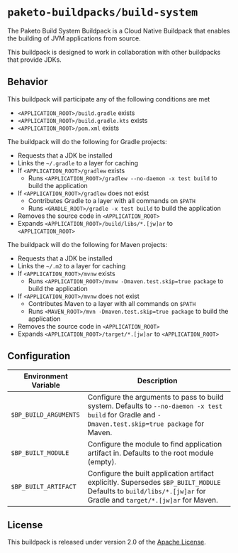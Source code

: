 # `paketo-buildpacks/build-system`
The Paketo Build System Buildpack is a Cloud Native Buildpack that enables the building of JVM applications from source.

This buildpack is designed to work in collaboration with other buildpacks that provide JDKs.

## Behavior
This buildpack will participate any of the following conditions are met

* `<APPLICATION_ROOT>/build.gradle` exists
* `<APPLICATION_ROOT>/build.gradle.kts` exists
* `<APPLICATION_ROOT>/pom.xml` exists

The buildpack will do the following for Gradle projects:

* Requests that a JDK be installed
* Links the `~/.gradle` to a layer for caching
* If `<APPLICATION_ROOT>/gradlew` exists
  * Runs `<APPLICATION_ROOT>/gradlew --no-daemon -x test build` to build the application
* If `<APPLICATION_ROOT>/gradlew` does not exist
  * Contributes Gradle to a layer with all commands on `$PATH`
  * Runs `<GRADLE_ROOT>/gradle -x test build` to build the application
* Removes the source code in `<APPLICATION_ROOT>`
* Expands `<APPLICATION_ROOT>/build/libs/*.[jw]ar` to `<APPLICATION_ROOT>`

The buildpack will do the following for Maven projects:

* Requests that a JDK be installed
* Links the `~/.m2` to a layer for caching
* If `<APPLICATION_ROOT>/mvnw` exists
  * Runs `<APPLICATION_ROOT>/mvnw -Dmaven.test.skip=true package` to build the application
* If `<APPLICATION_ROOT>/mvnw` does not exist
  * Contributes Maven to a layer with all commands on `$PATH`
  * Runs `<MAVEN_ROOT>/mvn -Dmaven.test.skip=true package` to build the application
* Removes the source code in `<APPLICATION_ROOT>`
* Expands `<APPLICATION_ROOT>/target/*.[jw]ar` to `<APPLICATION_ROOT>`

## Configuration
| Environment Variable | Description
| -------------------- | -----------
| `$BP_BUILD_ARGUMENTS` | Configure the arguments to pass to build system.  Defaults to `--no-daemon -x test build` for Gradle and `-Dmaven.test.skip=true package` for Maven.
| `$BP_BUILT_MODULE` | Configure the module to find application artifact in.  Defaults to the root module (empty).
| `$BP_BUILT_ARTIFACT` | Configure the built application artifact explicitly.  Supersedes `$BP_BUILT_MODULE`  Defaults to `build/libs/*.[jw]ar` for Gradle and `target/*.[jw]ar` for Maven.

## License
This buildpack is released under version 2.0 of the [Apache License][a].

[a]: http://www.apache.org/licenses/LICENSE-2.0
